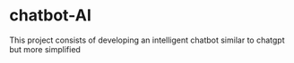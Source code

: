 # chatbot-AI
This project consists of developing an intelligent chatbot similar to chatgpt but more simplified
